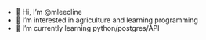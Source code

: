 - 👋 Hi, I’m @mleecline
- 👀 I’m interested in agriculture and learning programming
- 🌱 I’m currently learning python/postgres/API

<!---
mleecline/mleecline is a ✨ special ✨ repository because its `README.md` (this file) appears on your GitHub profile.
You can click the Preview link to take a look at your changes.
--->
